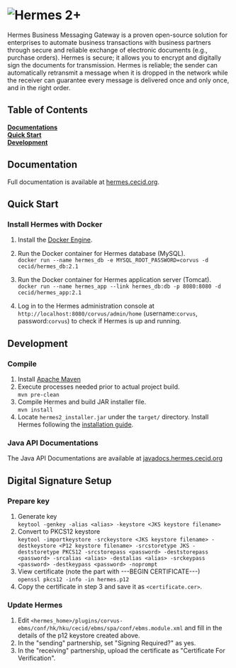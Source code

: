 # ![Hermes 2+](http://hermes.cecid.org/en/latest/_static/hermes-2-plus-logo.png)

Hermes Business Messaging Gateway is a proven open-source solution for
enterprises to automate business transactions with business partners through
secure and reliable exchange of electronic documents (e.g., purchase
orders). Hermes is secure; it allows you to encrypt and digitally sign the
documents for transmission. Hermes is reliable; the sender can automatically
retransmit a message when it is dropped in the network while the receiver can
guarantee every message is delivered once and only once, and in the right order.

## Table of Contents
**[Documentations](#documentations)** <br/>
**[Quick Start](#quick-start)** <br/>
**[Development](#development)**

## Documentation
Full documentation is available at [hermes.cecid.org](http://hermes.cecid.org/).

## Quick Start
### Install Hermes with Docker
1. Install the [Docker Engine](https://docs.docker.com/engine/installation/).
2. Run the Docker container for Hermes database (MySQL). <br/>
`docker run --name hermes_db -e MYSQL_ROOT_PASSWORD=corvus -d cecid/hermes_db:2.1`

3. Run the Docker container for Hermes application server (Tomcat). <br/>
`docker run --name hermes_app --link hermes_db:db -p 8080:8080 -d cecid/hermes_app:2.1`

4. Log in to the Hermes administration console at
`http://localhost:8080/corvus/admin/home` (username:`corvus`, password:`corvus`)
to check if Hermes is up and running.

## Development
### Compile
1. Install [Apache Maven](http://maven.apache.org/install.html)
2. Execute processes needed prior to actual project build. <br/>
`mvn pre-clean`
3. Compile Hermes and build JAR installer file.<br/>
`mvn install`
4. Locate `hermes2_installer.jar` under the `target/` directory. Install Hermes 
following the [installation guide](http://hermes.cecid.org/en/latest/installation.html).

### Java API Documentations
The Java API Documentations are available at
[javadocs.hermes.cecid.org](http://javadoc.hermes.cecid.org/)

## Digital Signature Setup
### Prepare key
1. Generate key <br/>
`keytool -genkey -alias <alias> -keystore <JKS keystore filename>`
2. Convert to PKCS12 keystore <br/>
`keytool -importkeystore -srckeystore <JKS keystore filename> -destkeystore <P12 keystore filename> -srcstoretype JKS -deststoretype PKCS12 -srcstorepass <password> -deststorepass <password> -srcalias <alias> -destalias <alias> -srckeypass <password> -destkeypass <password> -noprompt`
3. View certificate (note the part with ---BEGIN CERTIFICATE---)<br/>
`openssl pkcs12 -info -in hermes.p12`
4. Copy the certificate in step 3 and save it as `<certificate.cer>`.

### Update Hermes
1. Edit `<hermes_home>/plugins/corvus-ebms/conf/hk/hku/cecid/ebms/spa/conf/ebms.module.xml` and fill in the details of the p12 keystore created above.
2. In the "sending" partnership, set "Signing Required?" as yes.
3. In the "receiving" partnership, upload the certificate as "Certificate For Verification".
